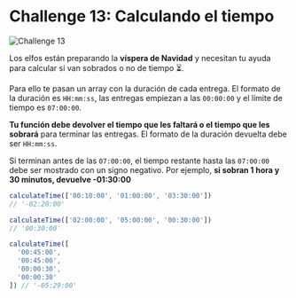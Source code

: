 # Challenge 13: Calculando el tiempo

![Challenge 13](https://adventjs.dev/challenges-2023/13.png)

Los elfos están preparando la **víspera de Navidad** y necesitan tu ayuda para calcular si van sobrados o no de tiempo ⏳.

Para ello te pasan un array con la duración de cada entrega. El formato de la duración es `HH:mm:ss`, las entregas empiezan a las `00:00:00` y el límite de tiempo es `07:00:00`.

**Tu función debe devolver el tiempo que les faltará o el tiempo que les sobrará** para terminar las entregas. El formato de la duración devuelta debe ser `HH:mm:ss`.

Si terminan antes de las `07:00:00`, el tiempo restante hasta las `07:00:00` debe ser mostrado con un signo negativo. Por ejemplo, **si sobran 1 hora y 30 minutos, devuelve -01:30:00**

```js
calculateTime(['00:10:00', '01:00:00', '03:30:00'])
// '-02:20:00'

calculateTime(['02:00:00', '05:00:00', '00:30:00'])
// '00:30:00'

calculateTime([
  '00:45:00',
  '00:45:00',
  '00:00:30',
  '00:00:30'
]) // '-05:29:00'
```
